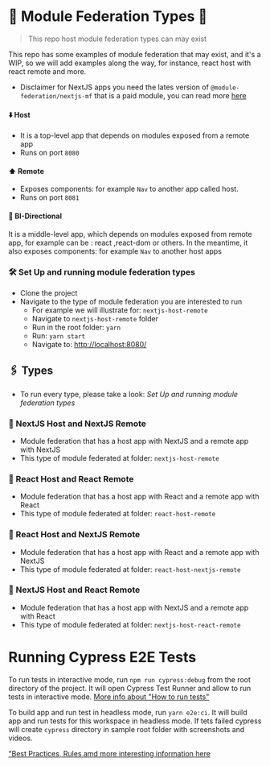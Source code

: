 # 🧰 Module Federation Types 🧰

> This repo host module federation types can may exist

This repo has some examples of module federation that may exist, and it's a WIP, so we will add examples along the way, for instance, react host with react remote and more.

- Disclaimer for NextJS apps you need the lates version of `@module-federation/nextjs-mf` that is a paid module, you can read more [here](https://app.privjs.com/buy/packageDetail?pkg=@module-federation/nextjs-mf)

#### ⬇️ Host

- It is a top-level app that depends on modules exposed from a remote app
- Runs on port `8080`

#### ⬆️ Remote

- Exposes components: for example `Nav` to another app called host.
- Runs on port `8081`

#### 🔄 BI-Directional

It is a middle-level app, which depends on modules exposed from remote app, for example can be : react ,react-dom or others. In the meantime, it also exposes components: for example `Nav` to another host apps

### 🛠️ Set Up and running module federation types

- Clone the project
- Navigate to the type of module federation you are interested to run
  - For example we will illustrate for: `nextjs-host-remote`
  - Navigate to `nextjs-host-remote` folder
  - Run in the root folder: `yarn`
  - Run: `yarn start`
  - Navigate to: [http://localhost:8080/](http://localhost:8080/)

## 🖇️ Types

- To run every type, please take a look: _Set Up and running module federation types_

### 💠 NextJS Host and NextJS Remote

- Module federation that has a host app with NextJS and a remote app with NextJS
- This type of module federated at folder: `nextjs-host-remote`

### 💠 React Host and React Remote

- Module federation that has a host app with React and a remote app with React
- This type of module federated at folder: `react-host-remote`

### 💠 React Host and NextJS Remote

- Module federation that has a host app with React and a remote app with NextJS
- This type of module federated at folder: `react-host-nextjs-remote`

### 💠 NextJS Host and React Remote

- Module federation that has a host app with NextJS and a remote app with React
- This type of module federated at folder: `nextjs-host-react-remote`

# Running Cypress E2E Tests

To run tests in interactive mode, run  `npm run cypress:debug` from the root directory of the project. It will open Cypress Test Runner and allow to run tests in interactive mode. [More info about "How to run tests"](../../cypress/README.md#how-to-run-tests)

To build app and run test in headless mode, run `yarn e2e:ci`. It will build app and run tests for this workspace in headless mode. If tets failed cypress will create `cypress` directory in sample root folder with screenshots and videos.

["Best Practices, Rules amd more interesting information here](../../cypress/README.md)

